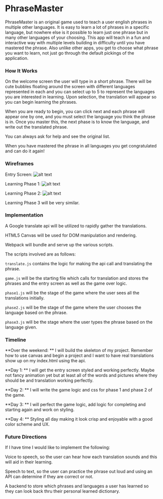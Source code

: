 # PhraseMaster

PhraseMaster is an original game used to teach a user english phrases in multiple other languages.  It is easy to learn a lot of phrases in a specific language, but nowhere else is it possible to learn just one phrase but in many other languages of your choosing.  This app will teach in a fun and interactive way with multiple levels building in difficulty until you have mastered the phrase.  Also unlike other apps, you get to choose what phrase you want to learn, not just go through the default pickings of the application.  

### How It Works

On the welcome screen the user will type in a short phrase.  There will be cute bubbles floating around the screen with different languages represented in each and you can select up to 5 to represent the languages you are interested in learning.  Upon selection, the translation will appear so you can begin learning the phrases.  

When you are ready to begin, you can click next and each phrase will appear one by one, and you must select the language you think the phrase is in.  Once you master this, the next phase is to know the language, and write out the translated phrase.

You can always ask for help and see the original list.

When you have mastered the phrase in all languages you get congratulated and can do it again!


### Wireframes

Entry Screen:
![alt text](https://res.cloudinary.com/make-anything/image/upload/v1506888703/6195006_lhz76e.png "Entry Screen")

Learning Phase 1:
![alt text](https://res.cloudinary.com/make-anything/image/upload/v1506888717/6195012_m22rto.png "Phase 1")

Learning Phase 2:
![alt text](https://res.cloudinary.com/make-anything/image/upload/v1506888731/6195020_ckt3sb.png "Phase 2")

Learning Phase 3 will be very similar.

### Implementation

A Google translate api will be utilized to rapidly gather the translations.

HTML5 Canvas will be used for DOM manipulation and rendering.  

Webpack will bundle and serve up the various scripts.

The scripts involved are as follows:

  `translate.js` contains the logic for making the api call and translating the phrase.

  `game.js` will be the starting file which calls for translation and stores the phrases and the entry screen as well as the game over logic.

  `phase1.js` will be the stage of the game where the user sees all the translations initially.

  `phase2.js` will be the stage of the game where the user chooses the language based on the phrase.

  `phase3.js` will be the stage where the user types the phrase based on the language given.

### Timeline

**Over the weekend: ** I will build the skeleton of my project.  Remember how to use canvas and begin a project and I want to have real translations show up on my index.html using the api.

**Day 1: **  I will get the entry screen styled and working perfectly.  Maybe not fancy animation yet but at least all of the words and pictures where they should be and translation working perfectly.

**Day 2: **  I will write the game logic and css for phase 1 and phase 2 of the game.

**Day 3: ** I will perfect the game logic, add logic for completing and starting again and work on styling.

**Day 4: **  Styling all day making it look crisp and enjoyable with a good color scheme and UX.


### Future Directions

If I have time I would like to implement the following:

Voice to speech, so the user can hear how each translation sounds and this will aid in their learning.

Speech to text, so the user can practice the phrase out loud and using an API can determine if they are correct or not.

A backend to store which phrases and languages a user has learned so they can look back thru their personal learned dictionary.
